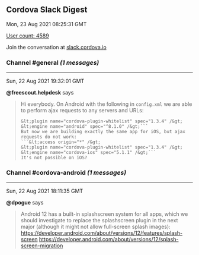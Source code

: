 ## Cordova Slack Digest
Mon, 23 Aug 2021 08:25:31 GMT

[User count: 4589](https://cordova.slack.com/)


Join the conversation at [slack.cordova.io](http://slack.cordova.io/)

### __Channel #general__ _(1 messages)_
---

Sun, 22 Aug 2021 19:32:01 GMT

__@freescout.helpdesk__ says 
> Hi everybody. On Android with the following in `config.xml` we are able to perform ajax requests to any servers and URLs:
> ```&lt;access origin="*" /&gt;
> &lt;plugin name="cordova-plugin-whitelist" spec="1.3.4" /&gt;
> &lt;engine name="android" spec="^8.1.0" /&gt;```
> But now we are building exactly the same app for iOS, but ajax requests do not work:
> ```&lt;access origin="*" /&gt;
> &lt;plugin name="cordova-plugin-whitelist" spec="1.3.4" /&gt;
> &lt;engine name="cordova-ios" spec="5.1.1" /&gt;```
> It's not possible on iOS?
> 

### __Channel #cordova-android__ _(1 messages)_
---

Sun, 22 Aug 2021 18:11:35 GMT

__@dpogue__ says 
> Android 12 has a built-in splashscreen system for all apps, which we should investigate to replace the splashscreen plugin in the next major (although it might not allow full-screen splash images):
> <https://developer.android.com/about/versions/12/features/splash-screen>
> <https://developer.android.com/about/versions/12/splash-screen-migration>
> 

